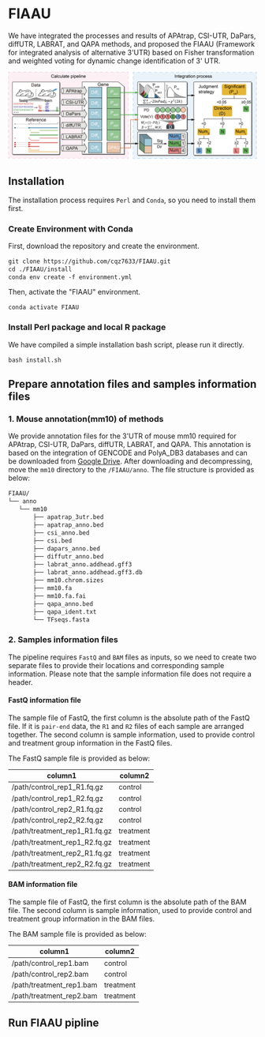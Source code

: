 # FIAAU
We have integrated the processes and results of APAtrap, CSI-UTR, DaPars, diffUTR, LABRAT, and QAPA methods, and proposed the FIAAU (Framework for integrated analysis of alternative 3'UTR) based on Fisher transformation and weighted voting for dynamic change identification of 3' UTR.

![Overview](./images/FIAAU_pipline.png)

## Installation
The installation process requires `Perl` and `Conda`, so you need to install them first.

### Create Environment with Conda
First, download the repository and create the environment.

```
git clone https://github.com/cqz7633/FIAAU.git
cd ./FIAAU/install
conda env create -f environment.yml
```

Then, activate the "FIAAU" environment.

```
conda activate FIAAU
```

### Install Perl package and local R package
We have compiled a simple installation bash script, please run it directly.

```
bash install.sh
```

## Prepare annotation files and samples information files

### 1. Mouse annotation(mm10) of methods

We provide annotation files for the 3'UTR of mouse mm10 required for APAtrap, CSI-UTR, DaPars, diffUTR, LABRAT, and QAPA. This annotation is based on the integration of GENCODE and PolyA_DB3 databases and can be downloaded from [Google Drive](https://drive.google.com/file/d/1ki3yKC0YcGy36pWV0XFleV3_Za3rh7aQ/view?usp=drive_link).
After downloading and decompressing, move the `mm10` directory to the `/FIAAU/anno`. The file structure is provided as below:
```
FIAAU/  
└── anno  
   └── mm10  
       ├── apatrap_3utr.bed  
       ├── apatrap_anno.bed  
       ├── csi_anno.bed  
       ├── csi.bed  
       ├── dapars_anno.bed  
       ├── diffutr_anno.bed  
       ├── labrat_anno.addhead.gff3  
       ├── labrat_anno.addhead.gff3.db  
       ├── mm10.chrom.sizes  
       ├── mm10.fa  
       ├── mm10.fa.fai  
       ├── qapa_anno.bed  
       ├── qapa_ident.txt  
       └── TFseqs.fasta
```

### 2. Samples information files

The pipeline requires `FastQ` and `BAM` files as inputs, so we need to create two separate files to provide their locations and corresponding sample information. Please note that the sample information file does not require a header.

#### FastQ information file
The sample file of FastQ, the first column is the absolute path of the FastQ file. If it is `pair-end` data, the `R1` and `R2` files of each sample are arranged together. The second column is sample information, used to provide control and treatment group information in the FastQ files.

The FastQ sample file is provided as below:

| column1| column2 |
|--------|---------|
| /path/control_rep1_R1.fq.gz | control |
| /path/control_rep1_R2.fq.gz | control |
| /path/control_rep2_R1.fq.gz | control |
| /path/control_rep2_R2.fq.gz | control |
| /path/treatment_rep1_R1.fq.gz | treatment |
| /path/treatment_rep1_R2.fq.gz | treatment |
| /path/treatment_rep2_R1.fq.gz | treatment |
| /path/treatment_rep2_R2.fq.gz | treatment |

#### BAM information file
The sample file of FastQ, the first column is the absolute path of the BAM file. The second column is sample information, used to provide control and treatment group information in the BAM files.

The BAM sample file is provided as below:

| column1| column2 |
|--------|---------|
| /path/control_rep1.bam| control |
| /path/control_rep2.bam | control |
| /path/treatment_rep1.bam | treatment |
| /path/treatment_rep2.bam | treatment |

## Run FIAAU pipline
